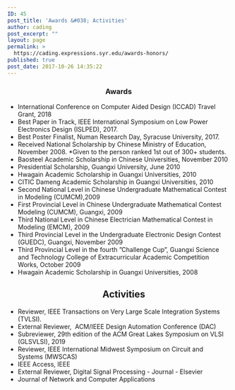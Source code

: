 ```yaml
---
ID: 45
post_title: 'Awards &#038; Activities'
author: cading
post_excerpt: ""
layout: page
permalink: >
  https://cading.expressions.syr.edu/awards-honors/
published: true
post_date: 2017-10-26 14:35:22
---
```

<h3 style="text-align: center;">Awards</h3>
<ul>
 	<li>International Conference on Computer Aided Design (ICCAD) Travel Grant, 2018</li>
 	<li>Best Paper in Track, IEEE International Symposium on Low Power Electronics Design (ISLPED), 2017.</li>
 	<li>Best Poster Finalist, Numan Research Day, Syracuse University, 2017.</li>
 	<li>Received National Scholarship by Chinese Ministry of Education, November 2008. *Given to the person ranked 1st out of 300+ students.</li>
 	<li>Baosteel Academic Scholarship in Chinese Universities, November 2010</li>
 	<li>Presidential Scholarship, Guangxi University, June 2010</li>
 	<li>Hwagain Academic Scholarship in Guangxi Universities, 2010</li>
 	<li>CITIC Dameng Academic Scholarship in Guangxi Universities, 2010</li>
 	<li>Second National Level in Chinese Undergraduate Mathematical Contest in Modeling (CUMCM),2009</li>
 	<li>First Provincial Level in Chinese Undergraduate Mathematical Contest Modeling (CUMCM), Guangxi, 2009</li>
 	<li>Third National Level in Chinese Electrician Mathematical Contest in Modeling (EMCM), 2009</li>
 	<li>Third Provincial Level in the Undergraduate Electronic Design Contest (GUEDC), Guangxi, November 2009</li>
 	<li>Third Provincial Level in the fourth ”Challenge Cup”, Guangxi Science and Technology College of Extracurricular Academic Competition Works, October 2009</li>
 	<li>Hwagain Academic Scholarship in Guangxi Universities, 2008
<h2 style="text-align: center;">Activities</h2>
</li>
 	<li>Reviewer, IEEE Transactions on Very Large Scale Integration Systems (TVLSI).</li>
 	<li>External Reviewer,  ACM/IEEE Design Automation Conference (DAC)</li>
 	<li>Subreviewer, 29th edition of the ACM Great Lakes Symposium on VLSI (GLSVLSI), 2019</li>
 	<li>Reviewer, IEEE International Midwest Symposium on Circuit and Systems (MWSCAS)</li>
 	<li>IEEE Access, IEEE</li>
 	<li>External Reviewer, Digital Signal Processing - Journal - Elsevier</li>
 	<li>Journal of Network and Computer Applications</li>
</ul>
<audio style="display: none;" controls="controls"></audio>